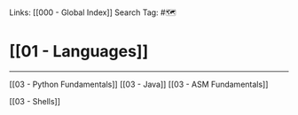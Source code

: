 Links: [[000 - Global Index]]
Search Tag: #🗺 

# [[01 - Languages]]
***


[[03 - Python Fundamentals]]
[[03 - Java]]
[[03 - ASM Fundamentals]]


[[03 - Shells]]

